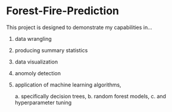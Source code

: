 # Forest-Fire-Prediction

This project is designed to demonstrate my capabilities in...

1. data wrangling
2. producing summary statistics
3. data visualization
4. anomoly detection
5. application of machine learning algorithms,
   
   a. specifically decision trees,
   b. random forest models,
   c. and hyperparameter tuning

